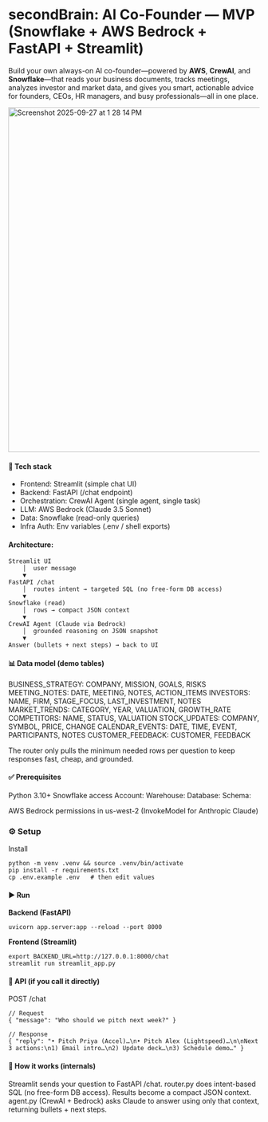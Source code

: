 # secondBrain: AI Co-Founder — MVP (Snowflake + AWS Bedrock + FastAPI + Streamlit)
Build your own always-on AI co-founder—powered by **AWS**, **CrewAI**, and **Snowflake**—that reads your business documents, tracks meetings, analyzes investor and market data, and gives you smart, actionable advice for founders, CEOs, HR managers, and busy professionals—all in one place.

<img width="813" height="692" alt="Screenshot 2025-09-27 at 1 28 14 PM" src="https://github.com/user-attachments/assets/4c649f52-d014-4b62-9d45-b0a6a7732c76" />

#### 🔧 Tech stack

* Frontend: Streamlit (simple chat UI)
* Backend: FastAPI (/chat endpoint)
* Orchestration: CrewAI Agent (single agent, single task)
* LLM: AWS Bedrock (Claude 3.5 Sonnet)
* Data: Snowflake (read-only queries)
* Infra Auth: Env variables (.env / shell exports)

#### Architecture:

```
Streamlit UI
    │  user message
    ▼
FastAPI /chat
    │  routes intent → targeted SQL (no free-form DB access)
    ▼
Snowflake (read)
    │  rows → compact JSON context
    ▼
CrewAI Agent (Claude via Bedrock)
    │  grounded reasoning on JSON snapshot
    ▼
Answer (bullets + next steps) → back to UI
```

#### 📊 Data model (demo tables)

BUSINESS_STRATEGY: COMPANY, MISSION, GOALS, RISKS
MEETING_NOTES: DATE, MEETING, NOTES, ACTION_ITEMS
INVESTORS: NAME, FIRM, STAGE_FOCUS, LAST_INVESTMENT, NOTES
MARKET_TRENDS: CATEGORY, YEAR, VALUATION, GROWTH_RATE
COMPETITORS: NAME, STATUS, VALUATION
STOCK_UPDATES: COMPANY, SYMBOL, PRICE, CHANGE
CALENDAR_EVENTS: DATE, TIME, EVENT, PARTICIPANTS, NOTES
CUSTOMER_FEEDBACK: CUSTOMER, FEEDBACK

The router only pulls the minimum needed rows per question to keep responses fast, cheap, and grounded.

#### ✅ Prerequisites

Python 3.10+
Snowflake access
Account: 
Warehouse: 
Database: 
Schema: 

AWS Bedrock permissions in us-west-2 (InvokeModel for Anthropic Claude)

### ⚙️ Setup

Install
```
python -m venv .venv && source .venv/bin/activate
pip install -r requirements.txt
cp .env.example .env   # then edit values
```

#### ▶️ Run

**Backend (FastAPI)**
```
uvicorn app.server:app --reload --port 8000
```

**Frontend (Streamlit)**
```
export BACKEND_URL=http://127.0.0.1:8000/chat
streamlit run streamlit_app.py
```

#### 🔌 API (if you call it directly)

POST /chat
```
// Request
{ "message": "Who should we pitch next week?" }

// Response
{ "reply": "• Pitch Priya (Accel)…\n• Pitch Alex (Lightspeed)…\n\nNext 3 actions:\n1) Email intro…\n2) Update deck…\n3) Schedule demo…" }
```

#### 🧠 How it works (internals)

Streamlit sends your question to FastAPI /chat.
router.py does intent-based SQL (no free-form DB access).
Results become a compact JSON context.
agent.py (CrewAI + Bedrock) asks Claude to answer using only that context, returning bullets + next steps.


